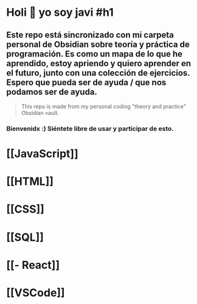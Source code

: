 # Holi 👋 yo soy javi #h1

## Este repo está sincronizado con mi carpeta personal de Obsidian sobre teoría y práctica de programación. Es como un mapa de lo que he aprendido, estoy apriendo y quiero aprender en el futuro, junto con una colección de ejercicios. Espero que pueda ser de ayuda / que nos podamos ser de ayuda.

> This repo is made from my personal coding "theory and practice" Obsidian vault.

### Bienvenidx :) Siéntete libre de usar y participar de esto.

# [[JavaScript]]

# [[HTML]]

# [[CSS]]

# [[SQL]]

# [[- React]]

# [[VSCode]]

